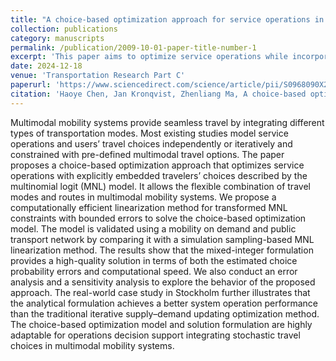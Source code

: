 ```yaml
---
title: "A choice-based optimization approach for service operations in multimodal mobility systems"
collection: publications
category: manuscripts
permalink: /publication/2009-10-01-paper-title-number-1
excerpt: 'This paper aims to optimize service operations while incorporating the MNL choice model'
date: 2024-12-18
venue: 'Transportation Research Part C'
paperurl: 'https://www.sciencedirect.com/science/article/pii/S0968090X24004753?via%3Dihub'
citation: 'Haoye Chen, Jan Kronqvist, Zhenliang Ma, A choice-based optimization approach for service operations in multimodal mobility systems, Transportation Research Part C: Emerging Technologies, Volume 171, 2025, 104954, ISSN 0968-090X, https://doi.org/10.1016/j.trc.2024.104954.'
---
```

Multimodal mobility systems provide seamless travel by integrating different types of transportation modes. Most existing studies model service operations and users’ travel choices independently or iteratively and constrained with pre-defined multimodal travel options. The paper proposes a choice-based optimization approach that optimizes service operations with explicitly embedded travelers’ choices described by the multinomial logit (MNL) model. It allows the flexible combination of travel modes and routes in multimodal mobility systems. We propose a computationally efficient linearization method for transformed MNL constraints with bounded errors to solve the choice-based optimization model. The model is validated using a mobility on demand and public transport network by comparing it with a simulation sampling-based MNL linearization method. The results show that the mixed-integer formulation provides a high-quality solution in terms of both the estimated choice probability errors and computational speed. We also conduct an error analysis and a sensitivity analysis to explore the behavior of the proposed approach. The real-world case study in Stockholm further illustrates that the analytical formulation achieves a better system operation performance than the traditional iterative supply–demand updating optimization method. The choice-based optimization model and solution formulation are highly adaptable for operations decision support integrating stochastic travel choices in multimodal mobility systems.
